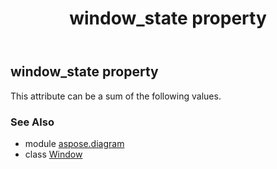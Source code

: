 ﻿---
title: window_state property
second_title: Aspose.Diagram for Python via .NET API References
description: 
type: docs
weight: 300
url: /python-net/aspose.diagram/window/window_state/
is_root: false
---

## window_state property


This attribute can be a sum of the following values.

### See Also
* module [aspose.diagram](../../)
* class [Window](/diagram/python-net/aspose.diagram/window)
